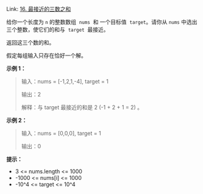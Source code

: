 Link: [16. 最接近的三数之和](https://leetcode.cn/problems/3sum-closest)

给你一个长度为 `n` 的整数数组  `nums`  和 一个目标值  `target`。请你从 `nums` 中选出三个整数，使它们的和与  `target`  最接近。

返回这三个数的和。

假定每组输入只存在恰好一个解。

**示例 1：**

> 输入：nums = [-1,2,1,-4], target = 1
>
> 输出：2
>
> 解释：与 target 最接近的和是 2 (-1 + 2 + 1 = 2) 。

**示例 2：**

> 输入：nums = [0,0,0], target = 1
>
> 输出：0

**提示：**

- 3 <= nums.length <= 1000
- -1000 <= nums[i] <= 1000
- -10^4 <= target <= 10^4

